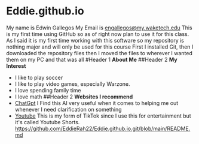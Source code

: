 # Eddie.github.io
My name is Edwin Gallegos
My Email is engallegos@my.waketech.edu
This is my first time using GitHub so as of right now plan to use it for this class.
As I said it is my first time working with this software so my repository is nothing major and will only be used for this course
First I installed Git, then I downloaded the repository files then I moved the files to wherever I wanted them on my PC and that was all
#Header 1 **About Me**
##Header 2 **My Interest**
* I like to play soccer
* I like to play video games, especially Warzone.
* I love spending family time
* I love math 
##Header 2 **Websites I recommend**
* [ChatGpt](https://openai.com/chatgpt/) I Find this AI very useful when it comes to helping me out whenever I need clarification on something
* [Youtube](https://www.youtube.com/) This is my form of TikTok since I use this for entertainment but it's called Youtube Shorts.
https://github.com/EddieRah22/Eddie.github.io.git/blob/main/README.md